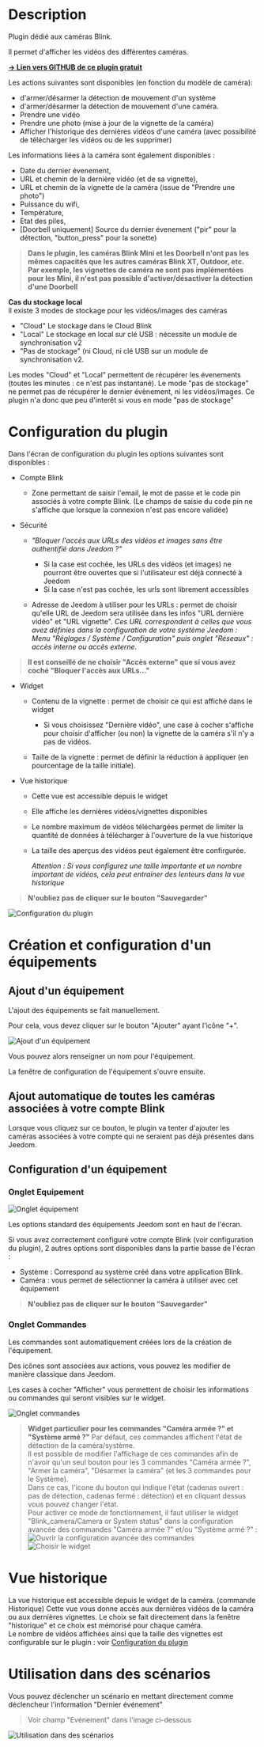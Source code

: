 # Description

Plugin dédié aux caméras Blink.

Il permet d'afficher les vidéos des différentes caméras.

[**&rarr; Lien vers GITHUB de ce plugin gratuit**](https://github.com/d9-197/blink_camera)

Les actions suivantes sont disponibles (en fonction du modèle de caméra):
- d'armer/désarmer la détection de mouvement d'un système
- d'armer/désarmer la détection de mouvement d'une caméra.
- Prendre une vidéo
- Prendre une photo (mise à jour de la vignette de la caméra)
- Afficher l'historique des dernières vidéos d'une caméra (avec possibilité de télécharger les vidéos ou de les supprimer)

Les informations liées à la caméra sont également disponibles :
* Date du dernier évenement,
* URL et chemin de la dernière vidéo (et de sa vignette),
* URL et chemin de la vignette de la caméra (issue de "Prendre une photo")
* Puissance du wifi,
* Température,
* Etat des piles,
* [Doorbell uniquement] Source du dernier évenement ("pir" pour la détection, "button_press" pour la sonette)

>**Dans le plugin, les caméras Blink Mini et les Doorbell n'ont pas les mêmes capacités que les autres caméras Blink XT, Outdoor, etc.<br> Par exemple, les vignettes de caméra ne sont pas implémentées pour les Mini, il n'est pas possible d'activer/désactiver la détection d'une Doorbell**

**Cas du stockage local**\
Il existe 3 modes de stockage pour les vidéos/images des caméras
- "Cloud" Le stockage dans le Cloud Blink
- "Local" Le stockage en local sur clé USB : nécessite un module de synchronisation v2
- "Pas de stockage" (ni Cloud, ni clé USB sur un module de synchronisation v2.

Les modes "Cloud" et "Local" permettent de récupérer les évenements (toutes les minutes : ce n'est pas instantané).
Le mode "pas de stockage" ne permet pas de récupérer le dernier évènement, ni les vidéos/images. Ce plugin n'a donc que peu d'interêt si vous en mode "pas de stockage"   


# Configuration du plugin

Dans l'écran de configuration du plugin les options suivantes sont disponibles :

* Compte Blink
  + Zone permettant de saisir l'email, le mot de passe et le code pin associés à votre compte Blink. (Le champs de saisie du code pin ne s'affiche que lorsque la connexion n'est pas encore validée)

* Sécurité
  + _"Bloquer l'accès aux URLs des vidéos et images sans être authentifié dans Jeedom ?"_
    - Si la case est cochée, les URLs des vidéos (et images) ne pourront être ouvertes que si l'utilisateur est déjà connecté à Jeedom
    - Si la case n'est pas cochée, les urls sont librement accessibles

  + Adresse de Jeedom à utiliser pour les URLs : permet de choisir qu'elle URL de Jeedom sera utilisée dans les infos "URL dernière vidéo" et "URL vignette".
    *Ces URL correspondent à celles que vous avez définies dans la configuration de votre système Jeedom : Menu "Réglages / Système / Configuration" puis onglet "Réseaux" : accès interne ou accès externe.*

>**Il est conseillé de ne choisir "Accès externe" que si vous avez coché "Bloquer l'accès aux URLs..."**

* Widget
  + Contenu de la vignette : permet de choisir ce qui est affiché dans le widget
    + Si vous choisissez "Dernière vidéo", une case à cocher s'affiche pour choisir d'afficher (ou non) la vignette de la caméra s'il n'y a pas de vidéos.

  + Taille de la vignette : permet de définir la réduction à appliquer (en pourcentage de la taille initiale).


* Vue historique
  + Cette vue est accessible depuis le widget
  + Elle affiche les dernières vidéos/vignettes disponibles
  + Le nombre maximum de vidéos téléchargées permet de limiter la quantité de données à télécharger à l'ouverture de la vue historique
  + La taille des aperçus des vidéos peut également être confirgurée.

    *Attention : Si vous configurez une taille importante et un nombre important de vidéos, cela peut entrainer des lenteurs dans la vue historique*


>**N'oubliez pas de cliquer sur le bouton "Sauvegarder"**


![Configuration du plugin](..\assets\images\cfg_plugin.png "Configuraion du plugin")

# Création et configuration d'un équipements


## Ajout d'un équipement


L'ajout des équipements se fait manuellement.

Pour cela, vous devez cliquer sur le bouton "Ajouter" ayant l'icône "+".

![Ajout d'un équipement](..\assets\images\cfg_plugin_general.png "Ajout d'un équipement")

Vous pouvez alors renseigner un nom pour l'équipement.

La fenêtre de configuration de l'équipement s'ouvre ensuite.

## Ajout automatique de toutes les caméras associées à votre compte Blink
Lorsque vous cliquez sur ce bouton, le plugin va tenter d'ajouter les caméras associées à votre compte qui ne seraient pas déjà présentes dans Jeedom.


## Configuration d'un équipement

### Onglet Equipement
![Onglet équipement](..\assets\images\cfg_equipment.png "Equipement")

Les options standard des équipements Jeedom sont en haut de l'écran.

Si vous avez correctement configuré votre compte Blink (voir configuration du plugin), 2 autres options sont disponibles dans la partie basse de l'écran :
- Système : Correspond au système créé dans votre application Blink.
- Caméra : vous permet de sélectionner la caméra à utiliser avec cet équipement

>**N'oubliez pas de cliquer sur le bouton "Sauvegarder"**


### Onglet Commandes

Les commandes sont automatiquement créées lors de la création de l'équipement.

Des icônes sont associées aux actions, vous pouvez les modifier de manière classique dans Jeedom.

Les cases à cocher "Afficher" vous permettent de choisir les informations ou commandes qui seront visibles sur le widget.

![Onglet commandes](..\assets\images\cfg_commands.png "Commandes")


>**Widget particulier pour les commandes "Caméra armée ?" et "Système armé ?"**
Par défaut, ces commandes affichent l'état de détection de la caméra/système.<br> 
 Il est possible de modifier l'affichage de ces commandes afin de n'avoir qu'un seul bouton pour les 3 commandes "Caméra armée ?", "Armer la caméra", "Désarmer la caméra" (et les 3 commandes pour le Système).<br>Dans ce cas, l'icone du bouton qui indique l'état (cadenas ouvert : pas de détection, cadenas fermé : détection) et en cliquant dessus vous pouvez changer l'état.<br>
 Pour activer ce mode de fonctionnement, il faut utiliser le widget "Blink_camera/Camera or System status" dans la configuration avancée des commandes "Caméra armée ?" et/ou "Système armé ?" :<br>
>![Ouvrir la configuration avancée des commandes](..\assets\images\cfg_command_switch_1.png "Config commandes")<br>
>![Choisir le widget](..\assets\images\cfg_command_switch_2.png "Choix widget")



Vue historique
===
La vue historique est accessible depuis le widget de la caméra. (commande Historique)
Cette vue vous donne accès aux dernières vidéos de la caméra ou aux dernières vignettes. Le choix se fait directement dans la fenêtre "historique" et ce choix est mémorisé pour chaque caméra.<br>
Le nombre de vidéos affichées ainsi que la taille des vignettes est configurable sur le plugin : voir [Configuration du plugin](#-Configuration-du-plugin)

Utilisation dans des scénarios
===
Vous pouvez déclencher un scénario en mettant directement comme déclencheur l'information "Dernier événement"

> Voir champ "Evénement" dans l'image ci-dessous

![Utilisation dans des scénarios](..\assets\images\scenario.png "Utilisation dans des scénarios")